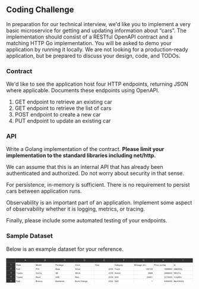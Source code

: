 ## Coding Challenge 

In preparation for our technical interview, we'd like you to implement a very basic microservice for getting and updating information about “cars”.  The implementation should consist of a RESTful OpenAPI contract and a matching HTTP Go implementation.  You will be asked to demo your application by running it locally.  We are not looking for a production-ready application, but be prepared to discuss your design, code, and TODOs.

### Contract

We'd like to see the application host four HTTP endpoints, returning JSON where applicable.  Documents these endpoints using OpenAPI.
1.	GET endpoint to retrieve an existing car
2.	GET endpoint to retrieve the list of cars
3.	POST endpoint to create a new car
4.	PUT endpoint to update an existing car

### API

Write a Golang implementation of the contract.  **Please limit your implementation to the standard libraries including net/http.**

We can assume that this is an internal API that has already been authenticated and authorized.  Do not worry about security in that sense.

For persistence, in-memory is sufficient.  There is no requirement to persist cars between application runs.

Observability is an important part of an application. Implement some aspect of observability whether it is logging, metrics, or tracing.

Finally, please include some automated testing of your endpoints.

### Sample Dataset 

Below is an example dataset for your reference.

![img.png](sampledataset.png)